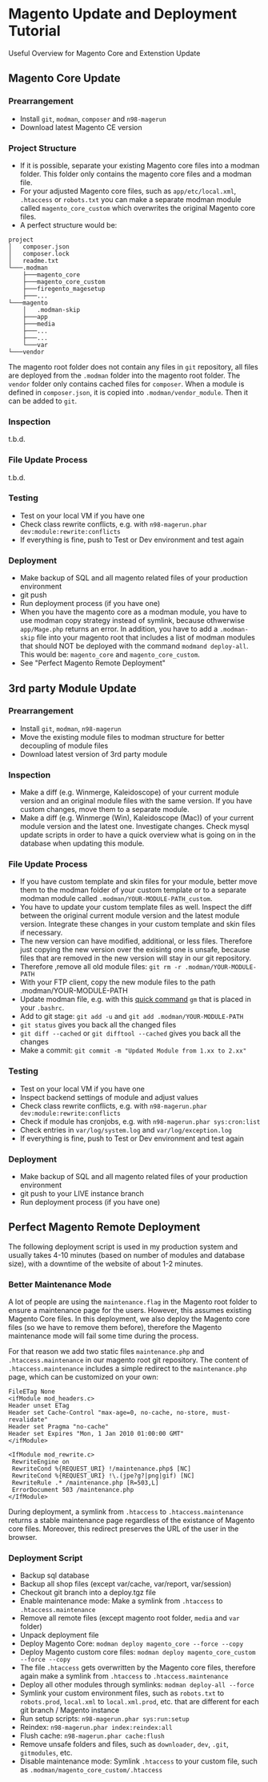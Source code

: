 # Magento Update and Deployment Tutorial
Useful Overview for Magento Core and Extenstion Update

## Magento Core Update
### Prearrangement
* Install `git`, `modman`, `composer` and `n98-magerun`
* Download latest Magento CE version

### Project Structure
* If it is possible, separate your existing Magento core files into a modman folder. This folder only contains the magento core files and a modman file.
* For your adjusted Magento core files, such as `app/etc/local.xml`, `.htaccess` or `robots.txt` you can make a separate modman module called `magento_core_custom` which overwrites the original Magento core files.
* A perfect structure would be:
```
project
│   composer.json
│   composer.lock  
│   readme.txt
└───.modman
    ├───magento_core
    ├───magento_core_custom
    ├───firegento_magesetup
    ├───...
└───magento
    │   .modman-skip
    ├───app
    ├───media
    ├───...
    ├───...
    └───var
└───vendor    
```
The magento root folder does not contain any files in `git` repository, all files are deployed from the `.modman` folder into the magento root folder. The `vendor` folder only contains cached files for `composer`. When a module is defined in `composer.json`, it is copied into `.modman/vendor_module`. Then it can be added to `git`.

### Inspection
t.b.d.

### File Update Process
t.b.d.

### Testing
* Test on your local VM if you have one
* Check class rewrite conflicts, e.g. with `n98-magerun.phar dev:module:rewrite:conflicts`
* If everything is fine, push to Test or Dev environment and test again

### Deployment
* Make backup of SQL and all magento related files of your production environment
* git push
* Run deployment process (if you have one)
* When you have the magento core as a modman module, you have to use modman copy strategy instead of symlink, because othwerwise `app/Mage.php` returns an error. In addition, you have to add a `.modman-skip` file into your magento root that includes a list of modman modules that should NOT be deployed with the command `modmand deploy-all`. This would be: `magento_core` and `magento_core_custom`.
* See "Perfect Magento Remote Deployment"

## 3rd party Module Update
### Prearrangement
* Install `git`, `modman`, `n98-magerun`
* Move the existing module files to modman structure for better decoupling of module files
* Download latest version of 3rd party module

### Inspection
* Make a diff (e.g. Winmerge, Kaleidoscope) of your current module version and an original module files with the same version. If you have custom changes, move them to a separate module.
* Make a diff (e.g. Winmerge (Win), Kaleidoscope (Mac)) of your current module version and the latest one. Investigate changes. Check mysql update scripts in order to have a quick overview what is going on in the database when updating this module.


### File Update Process
* If you have custom template and skin files for your module, better move them to the modman folder of your custom template or to a separate modman module called `.modman/YOUR-MODULE-PATH_custom`.
* You have to update your custom template files as well. Inspect the diff between the original current module version and the latest module version. Integrate these changes in your custom template and skin files if necessary.
* The new version can have modified, additional, or less files. Therefore just copying the new version over the exisintg one is unsafe, because files that are removed in the new version will stay in our git repository.
* Therefore ,remove all old module files: `git rm -r .modman/YOUR-MODULE-PATH`
* With your FTP client, copy the new module files to the path .modman/YOUR-MODULE-PATH
* Update modman file, e.g. with this [quick command](https://gist.github.com/jhoelzl/08d0c7f4edeece4584bf) `gm` that is placed in your `.bashrc`.
* Add to git stage: `git add -u` and `git add .modman/YOUR-MODULE-PATH`
* `git status` gives you back all the changed files
* `git diff --cached` or `git difftool --cached` gives you back all the changes
* Make a commit: `git commit -m "Updated Module from 1.xx to 2.xx"`

### Testing
* Test on your local VM if you have one
* Inspect backend settings of module and adjust values
* Check class rewrite conflicts, e.g. with `n98-magerun.phar dev:module:rewrite:conflicts`
* Check if module has cronjobs, e.g. with `n98-magerun.phar sys:cron:list`
* Check entries in `var/log/system.log` and `var/log/exception.log`
* If everything is fine, push to Test or Dev environment and test again

### Deployment
* Make backup of SQL and all magento related files of your production environment
* git push to your LIVE instance branch
* Run deployment process (if you have one)

## Perfect Magento Remote Deployment
The following deployment script is used in my production system and usually takes 4-10 minutes (based on number of modules and database size), with a downtime of the website of about 1-2 minutes.

### Better Maintenance Mode
A lot of people are using the `maintenance.flag` in the Magento root folder to ensure a maintenance page for the users. However, this assumes existing Magento Core files. In this deployment, we also deploy the Magento core files (so we have to remove them before), therefore the Magento maintenance mode will fail some time during the process.

For that reason we add two static files `maintenance.php` and `.htaccess.maintenance` in our magento root git repository. The content of `.htaccess.maintenance` includes a simple redirect to the `maintenance.php` page, which can be customized on your own:

````
FileETag None  
<ifModule mod_headers.c>  
Header unset ETag  
Header set Cache-Control "max-age=0, no-cache, no-store, must-revalidate"  
Header set Pragma "no-cache"  
Header set Expires "Mon, 1 Jan 2010 01:00:00 GMT"  
</ifModule>  

<IfModule mod_rewrite.c>
 RewriteEngine on
 RewriteCond %{REQUEST_URI} !/maintenance.php$ [NC]
 RewriteCond %{REQUEST_URI} !\.(jpe?g?|png|gif) [NC]
 RewriteRule .* /maintenance.php [R=503,L]
 ErrorDocument 503 /maintenance.php
</IfModule>
````

During deployment, a symlink from `.htaccess` to `.htaccess.maintenance` returns a stable maintenance page regardless of the existance of Magento core files. Moreover, this redirect preserves the URL of the user in the browser.

### Deployment Script
* Backup sql database 
* Backup all shop files (except var/cache, var/report, var/session)
* Checkout git branch into a deploy.tgz file
* Enable maintenance mode: Make a symlink from `.htaccess` to `.htaccess.maintenance` 
* Remove all remote files (except magento root folder, `media` and `var` folder)
* Unpack deployment file
* Deploy Magento Core: `modman deploy magento_core --force --copy`
* Deploy Magento custom core files:  `modman deploy magento_core_custom --force --copy`
* The file `.htaccess` gets overwritten by the Magento core files, therefore again make a symlink from `.htaccess` to `.htaccess.maintenance` 
* Deploy all other modules through symlinks: `modman deploy-all --force`
* Symlink your custom environment files, such as `robots.txt` to `robots.prod`, `local.xml` to `local.xml.prod`, etc. that are different for each git branch / Magento instance
* Run setup scripts: `n98-magerun.phar sys:run:setup`
* Reindex: `n98-magerun.phar index:reindex:all`
* Flush cache: `n98-magerun.phar cache:flush`
* Remove unsafe folders and files, such as `downloader`, `dev`, `.git`, `gitmodules`, etc.
* Disable maintenance mode: Symlink `.htaccess` to your custom file, such as `.modman/magento_core_custom/.htaccess`
